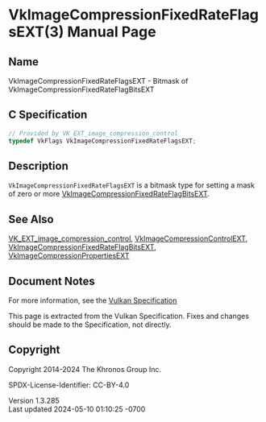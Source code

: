 # VkImageCompressionFixedRateFlagsEXT(3) Manual Page

## Name

VkImageCompressionFixedRateFlagsEXT - Bitmask of
VkImageCompressionFixedRateFlagBitsEXT



## <a href="#_c_specification" class="anchor"></a>C Specification

``` c
// Provided by VK_EXT_image_compression_control
typedef VkFlags VkImageCompressionFixedRateFlagsEXT;
```

## <a href="#_description" class="anchor"></a>Description

`VkImageCompressionFixedRateFlagsEXT` is a bitmask type for setting a
mask of zero or more
[VkImageCompressionFixedRateFlagBitsEXT](https://registry.khronos.org/vulkan/specs/1.3-extensions/man/html/VkImageCompressionFixedRateFlagBitsEXT.html).

## <a href="#_see_also" class="anchor"></a>See Also

[VK_EXT_image_compression_control](https://registry.khronos.org/vulkan/specs/1.3-extensions/man/html/VK_EXT_image_compression_control.html),
[VkImageCompressionControlEXT](https://registry.khronos.org/vulkan/specs/1.3-extensions/man/html/VkImageCompressionControlEXT.html),
[VkImageCompressionFixedRateFlagBitsEXT](https://registry.khronos.org/vulkan/specs/1.3-extensions/man/html/VkImageCompressionFixedRateFlagBitsEXT.html),
[VkImageCompressionPropertiesEXT](https://registry.khronos.org/vulkan/specs/1.3-extensions/man/html/VkImageCompressionPropertiesEXT.html)

## <a href="#_document_notes" class="anchor"></a>Document Notes

For more information, see the <a
href="https://registry.khronos.org/vulkan/specs/1.3-extensions/html/vkspec.html#VkImageCompressionFixedRateFlagsEXT"
target="_blank" rel="noopener">Vulkan Specification</a>

This page is extracted from the Vulkan Specification. Fixes and changes
should be made to the Specification, not directly.

## <a href="#_copyright" class="anchor"></a>Copyright

Copyright 2014-2024 The Khronos Group Inc.

SPDX-License-Identifier: CC-BY-4.0

Version 1.3.285  
Last updated 2024-05-10 01:10:25 -0700
